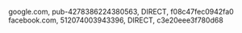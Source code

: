 google.com, pub-4278386224380563, DIRECT, f08c47fec0942fa0 </br>
facebook.com, 512074003943396, DIRECT, c3e20eee3f780d68
